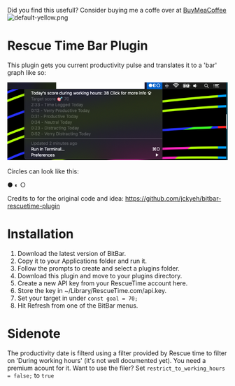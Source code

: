 Did you find this usefull? Consider buying me a coffe over at [BuyMeaCoffee](https://www.buymeacoffee.com/cabenstein) \
![default-yellow.png](https://www.buymeacoffee.com/cabenstein)

# Rescue Time Bar Plugin
This plugin gets you current productivity pulse and translates it to a 'bar' graph like so:

![Example](example.png)

Circles can look like this:

● ◐ ○

Credits to for the original code and idea: https://github.com/jckyeh/bitbar-rescuetime-plugin

# Installation
1. Download the latest version of BitBar.
2. Copy it to your Applications folder and run it.
3. Follow the prompts to create and select a plugins folder.
4. Download this plugin and move to your plugins directory.
5. Create a new API key from your RescueTime account here.
6. Store the key in ~/Library/RescueTime.com/api.key.
7. Set your target in under `const goal = 70;`
8. Hit Refresh from one of the BitBar menus.

# Sidenote
The productivity date is filterd using a filter provided by Rescue time to filter on 'During working hours' (it's not well documented yet). You need a premium acount for it. Want to use the filer? Set `restrict_to_working_hours = false;` to `true`
